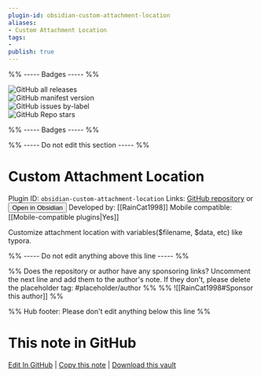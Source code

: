 ```yaml
---
plugin-id: obsidian-custom-attachment-location
aliases:
- Custom Attachment Location
tags: 
- 
publish: true
---
```


%% ----- Badges ----- %%

![GitHub all releases](https://img.shields.io/github/downloads/RainCat1998/obsidian-custom-attachment-location/total?color=573E7A&logo=github&style=for-the-badge)   
![GitHub manifest version](https://img.shields.io/github/manifest-json/v/RainCat1998/obsidian-custom-attachment-location?color=573E7A&logo=github&style=for-the-badge)   
![GitHub issues by-label](https://img.shields.io/github/issues/RainCat1998/obsidian-custom-attachment-location/help%20wanted?color=573E7A&logo=github&style=for-the-badge)   
![GitHub Repo stars](https://img.shields.io/github/stars/RainCat1998/obsidian-custom-attachment-location?color=573E7A&logo=github&style=for-the-badge)

%% ----- Badges ----- %%

%% ----- Do not edit this section ----- %%

# Custom Attachment Location

Plugin ID: `obsidian-custom-attachment-location`
Links: [GitHub repository](https://github.com/RainCat1998/obsidian-custom-attachment-location) or [<button id=HH>Open in Obsidian</button>](obsidian://goto-plugin?id=obsidian-custom-attachment-location)
Developed by: [[RainCat1998]]
Mobile compatible: [[Mobile-compatible plugins|Yes]]

Customize attachment location with variables($filename, $data, etc) like typora.

%% ----- Do not edit anything above this line ----- %% 

%% Does the repository or author have any sponsoring links? Uncomment the next line and add them to the author's note. If they don't, please delete the placeholder tag: #placeholder/author %%
%% ![[RainCat1998#Sponsor this author]] %%

%% Hub footer: Please don't edit anything below this line %%

# This note in GitHub

<span class="git-footer">[Edit In GitHub](https://github.dev/obsidian-community/obsidian-hub/blob/main/02%20-%20Community%20Expansions/02.05%20All%20Community%20Expansions/Plugins/obsidian-custom-attachment-location.md "git-hub-edit-note") | [Copy this note](https://raw.githubusercontent.com/obsidian-community/obsidian-hub/main/02%20-%20Community%20Expansions/02.05%20All%20Community%20Expansions/Plugins/obsidian-custom-attachment-location.md "git-hub-copy-note") | [Download this vault](https://github.com/obsidian-community/obsidian-hub/archive/refs/heads/main.zip "git-hub-download-vault") </span>

